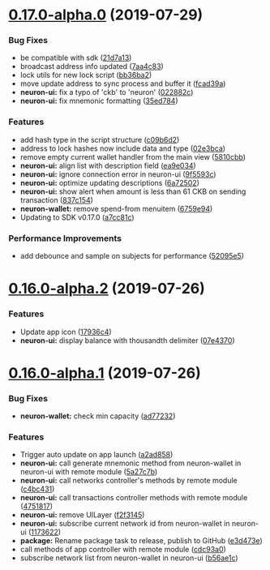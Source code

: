 # [0.17.0-alpha.0](https://github.com/nervosnetwork/neuron/compare/v0.16.0-alpha.2...v0.17.0-alpha.0) (2019-07-29)


### Bug Fixes

* be compatible with sdk ([21d7a13](https://github.com/nervosnetwork/neuron/commit/21d7a13))
* broadcast address info updated ([7aa4c83](https://github.com/nervosnetwork/neuron/commit/7aa4c83))
* lock utils for new lock script ([bb36ba2](https://github.com/nervosnetwork/neuron/commit/bb36ba2))
* move update address to sync process and buffer it ([fcad39a](https://github.com/nervosnetwork/neuron/commit/fcad39a))
* **neuron-ui:** fix a typo of 'ckb' to 'neuron' ([022882c](https://github.com/nervosnetwork/neuron/commit/022882c))
* **neuron-ui:** fix mnemonic formatting ([35ed784](https://github.com/nervosnetwork/neuron/commit/35ed784))


### Features

* add hash type in the script structure ([c09b6d2](https://github.com/nervosnetwork/neuron/commit/c09b6d2))
* address to lock hashes now include data and type ([02e3bca](https://github.com/nervosnetwork/neuron/commit/02e3bca))
* remove empty current wallet handler from the main view ([5810cbb](https://github.com/nervosnetwork/neuron/commit/5810cbb))
* **neuron-ui:** align list with description field ([ea9e034](https://github.com/nervosnetwork/neuron/commit/ea9e034))
* **neuron-ui:** ignore connection error in neuron-ui ([9f5593c](https://github.com/nervosnetwork/neuron/commit/9f5593c))
* **neuron-ui:** optimize updating descriptions ([6a72502](https://github.com/nervosnetwork/neuron/commit/6a72502))
* **neuron-ui:** show alert when amount is less than 61 CKB on sending transaction ([837c154](https://github.com/nervosnetwork/neuron/commit/837c154))
* **neuron-wallet:** remove spend-from menuitem ([6759e94](https://github.com/nervosnetwork/neuron/commit/6759e94))
* Updating to SDK v0.17.0 ([a7cc81c](https://github.com/nervosnetwork/neuron/commit/a7cc81c))


### Performance Improvements

* add debounce and sample on subjects for performance ([52095e5](https://github.com/nervosnetwork/neuron/commit/52095e5))



# [0.16.0-alpha.2](https://github.com/nervosnetwork/neuron/compare/v0.16.0-alpha.1...v0.16.0-alpha.2) (2019-07-26)


### Features

* Update app icon ([17936c4](https://github.com/nervosnetwork/neuron/commit/17936c4))
* **neuron-ui:** display balance with thousandth delimiter ([07e4370](https://github.com/nervosnetwork/neuron/commit/07e4370))



# [0.16.0-alpha.1](https://github.com/nervosnetwork/neuron/compare/v0.16.0-alpha.0...v0.16.0-alpha.1) (2019-07-26)


### Bug Fixes

* **neuron-wallet:** check min capacity ([ad77232](https://github.com/nervosnetwork/neuron/commit/ad77232))


### Features

* Trigger auto update on app launch ([a2ad858](https://github.com/nervosnetwork/neuron/commit/a2ad858))
* **neuron-ui:** call generate mnemonic method from neuron-wallet in neuron-ui with remote module ([5a27c7b](https://github.com/nervosnetwork/neuron/commit/5a27c7b))
* **neuron-ui:** call networks controller's methods by remote module ([c4bc431](https://github.com/nervosnetwork/neuron/commit/c4bc431))
* **neuron-ui:** call transactions controller methods with remote module ([4751817](https://github.com/nervosnetwork/neuron/commit/4751817))
* **neuron-ui:** remove UILayer ([f2f3145](https://github.com/nervosnetwork/neuron/commit/f2f3145))
* **neuron-ui:** subscribe current network id from neuron-wallet in neuron-ui ([1173622](https://github.com/nervosnetwork/neuron/commit/1173622))
* **package:** Rename package task to release, publish to GitHub ([e3d473e](https://github.com/nervosnetwork/neuron/commit/e3d473e))
* call methods of app controller with remote module ([cdc93a0](https://github.com/nervosnetwork/neuron/commit/cdc93a0))
* subscribe network list from neuron-wallet in neuron-ui ([b56ae1c](https://github.com/nervosnetwork/neuron/commit/b56ae1c))


